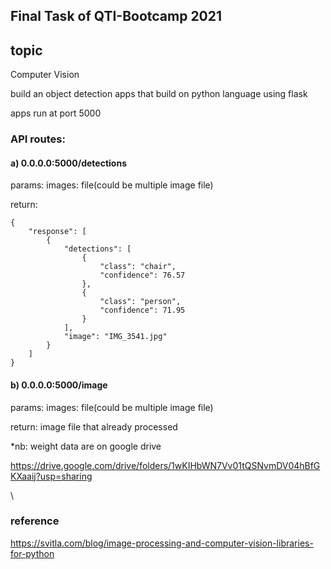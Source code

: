 Final Task of QTI-Bootcamp 2021
--------------------------------

## topic
Computer Vision

build an object detection apps that build on python language using flask

apps run at port 5000

### API routes:
#### a) 0.0.0.0:5000/detections

params: images: file(could be multiple image file)

return:
```
{
    "response": [
        {
            "detections": [
                {
                    "class": "chair",
                    "confidence": 76.57
                },
                {
                    "class": "person",
                    "confidence": 71.95
                }
            ],
            "image": "IMG_3541.jpg"
        }
    ]
}
```

#### b) 0.0.0.0:5000/image

params: images: file(could be multiple image file)

return:
image file that already processed


*nb:
weight data are on google drive

https://drive.google.com/drive/folders/1wKIHbWN7Vv01tQSNvmDV04hBfGKXaaij?usp=sharing

\

### reference
https://svitla.com/blog/image-processing-and-computer-vision-libraries-for-python